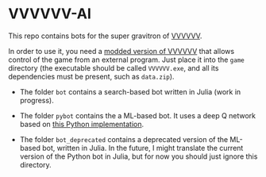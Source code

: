 # VVVVVV-AI

This repo contains bots for the super gravitron of [VVVVVV](https://github.com/TerryCavanagh/VVVVVV/).

In order to use it, you need a [modded version of VVVVVV](https://github.com/E-Sh4rk/VVVVVV) that allows control of the game from an external program.
Just place it into the `game` directory
(the executable should be called `VVVVVV.exe`, and all its dependencies must be present, such as `data.zip`).

- The folder `bot` contains a search-based bot written in Julia (work in progress).

- The folder `pybot` contains the a ML-based bot. It uses a deep Q network based on [this Python implementation](https://github.com/Kaixhin/Rainbow).

- The folder `bot_deprecated` contains a deprecated version of the ML-based bot, written in Julia.
In the future, I might translate the current version of the Python bot in Julia, but for now you should just ignore this directory.
